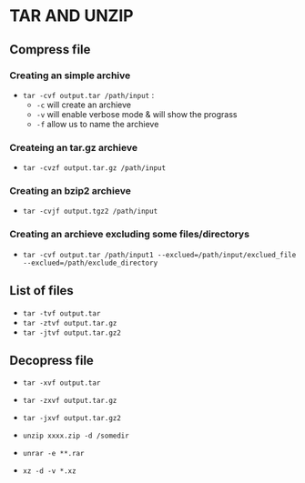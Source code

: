 # TAR AND UNZIP 

## Compress file 

### Creating an simple archive

- `tar -cvf output.tar /path/input` :
    - `-c` will create an archieve
    - `-v` will enable verbose mode & will show the prograss  
    - `-f` allow us to name the archieve
### Createing an tar.gz archieve

- `tar -cvzf output.tar.gz /path/input`

### Creating an bzip2 archieve 

- `tar -cvjf output.tgz2 /path/input`

### Creating an archieve excluding some files/directorys 

- `tar -cvf output.tar /path/input1 --exclued=/path/input/exclued_file --exclued=/path/exclude_directory`





## List of files 

- `tar -tvf output.tar`
- `tar -ztvf output.tar.gz`
- `tar -jtvf output.tar.gz2`




## Decopress file

- `tar -xvf output.tar`
- `tar -zxvf output.tar.gz`
- `tar -jxvf output.tar.gz2`

- `unzip xxxx.zip -d /somedir`

- `unrar -e **.rar`
- `xz -d -v *.xz`